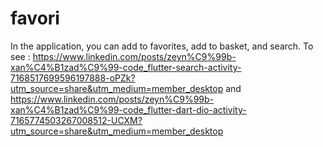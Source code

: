 # favori

In the application, you can add to favorites, add to basket, and search.
To see : https://www.linkedin.com/posts/zeyn%C9%99b-xan%C4%B1zad%C9%99-code_flutter-search-activity-7168517699596197888-oPZk?utm_source=share&utm_medium=member_desktop  and  https://www.linkedin.com/posts/zeyn%C9%99b-xan%C4%B1zad%C9%99-code_flutter-dart-dio-activity-7165774503267008512-UCXM?utm_source=share&utm_medium=member_desktop
